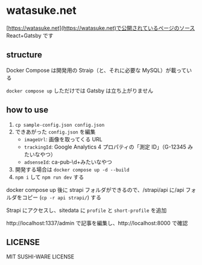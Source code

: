 # watasuke.net

[https://watasuke.net](https://watasuke.net)で公開されているページのソース  
React+Gatsby です

## structure

Docker Compose は開発用の Straip（と、それに必要な MySQL）が載っている

`docker compose up` しただけでは Gatsby は立ち上がりません

## how to use

1. `cp sample-config.json config.json`
2. できあがった `config.json` を編集
   - `imageUrl`: 画像を取ってくる URL
   - `trackingId`: Google Analytics 4 プロパティの「測定 ID」（G-12345 みたいなやつ）
   - `adsenseId`: ca-pub-\d+みたいなやつ
3. 開発する場合は `docker compose up -d --build`
4. `npm i` して `npm run dev` する

docker compose up 後に strapi フォルダができるので、/strapi/api に/api フォルダをコピー (`cp -r api strapi/`) する

Strapi にアクセスし、sitedata に `profile` と `short-profile` を追加

http://localhost:1337/admin で記事を編集し、http://localhost:8000 で確認

## LICENSE

MIT SUSHI-WARE LICENSE

